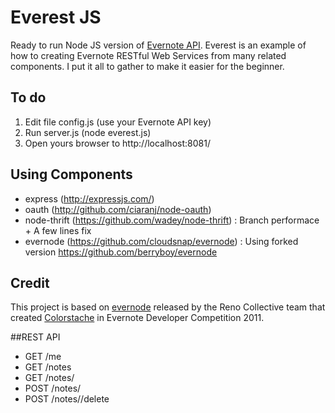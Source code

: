 # Everest JS

Ready to run Node JS version of [Evernote API](http://dev.evernote.com/documentation/reference/). Everest is an example of how to creating Evernote RESTful Web Services from many related components. I put it all to gather to make it easier for the beginner.

## To do
1. Edit file config.js (use your Evernote API key) 
2. Run server.js (node everest.js)
3. Open yours browser to http://localhost:8081/

## Using Components
- express (http://expressjs.com/)
- oauth (http://github.com/ciaranj/node-oauth)
- node-thrift (https://github.com/wadey/node-thrift) : Branch performace + A few lines fix
- evernode (https://github.com/cloudsnap/evernode)	 : Using forked version https://github.com/berryboy/evernode

## Credit

This project is based on [evernode](https://github.com/cloudsnap/evernode) released by the Reno Collective team that created [Colorstache](http://www.colorstache.com/) in Evernote Developer Competition 2011.

##REST API
- GET		/me	
- GET		/notes
- GET		/notes/<guid>	
- POST	/notes/<guid>	
- POST	/notes/<guid>/delete
